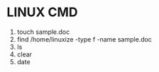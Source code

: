 # LINUX CMD
1. touch sample.doc
2. find /home/linuxize -type f -name sample.doc
3. ls
4. clear
5. date